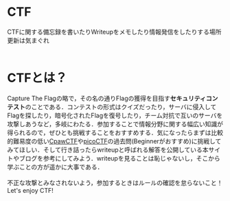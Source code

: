 # CTF
CTFに関する備忘録を書いたりWriteupをメモしたり情報発信をしたりする場所<br>
更新は気まぐれ<br><br>

# CTFとは？
Capture The Flagの略で，その名の通りFlagの獲得を目指す**セキュリティコンテスト**のことである．コンテストの形式はクイズだったり，サーバに侵入してFlagを探したり，暗号化されたFlagを復号したり，チーム対抗で互いのサーバを攻撃しあうなど，多岐にわたる．参加することで情報分野に関する幅広い知識が得られるので，ぜひとも挑戦することをおすすめする．気になったらまずは比較的難易度の低い[CpawCTF](https://ctf.cpaw.site/)や[picoCTF](https://picoctf.org/)の過去問(Beginnerがおすすめ)に挑戦してみてほしい．そして行き詰ったらwriteupと呼ばれる解答を公開している本サイトやブログを参考にしてみよう．writeupを見ることは恥じゃないし，そこから学ぶことの方が遥かに大事である．<br><br>
不正な攻撃とみなされないよう，参加するときはルールの確認を怠らないこと！Let's enjoy CTF!